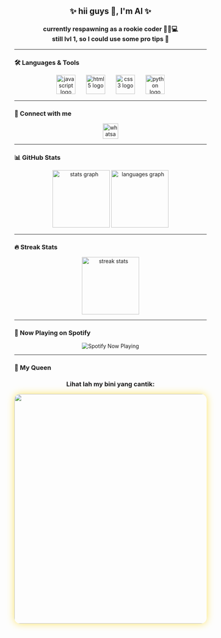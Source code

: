 <h2 align="center">✨ hii guys 👋, I'm Al ✨</h2>
<h3 align="center">currently respawning as a rookie coder 🚶‍♂️💻<br>still lvl 1, so I could use some pro tips 🙏</h3>

---

### 🛠️ Languages & Tools
<div align="center">
  <img src="https://cdn.jsdelivr.net/gh/devicons/devicon/icons/javascript/javascript-original.svg" height="50" alt="javascript logo"  />
  <img width="20" />
  <img src="https://cdn.jsdelivr.net/gh/devicons/devicon/icons/html5/html5-original.svg" height="50" alt="html5 logo"  />
  <img width="20" />
  <img src="https://cdn.jsdelivr.net/gh/devicons/devicon/icons/css3/css3-original.svg" height="50" alt="css3 logo"  />
  <img width="20" />
  <img src="https://cdn.jsdelivr.net/gh/devicons/devicon/icons/python/python-original.svg" height="50" alt="python logo"  />
</div>

---

### 📩 Connect with me
<div align="center">
  <a href="https://wa.me/6285134394748" target="_blank">
    <img src="https://img.shields.io/static/v1?message=Whatsapp&logo=whatsapp&label=&color=25D366&logoColor=white&labelColor=&style=for-the-badge" height="40" alt="whatsapp logo"  />
  </a>
</div>

---

### 📊 GitHub Stats
<div align="center">
  <img src="https://github-readme-stats.vercel.app/api?username=USERNAME-LO&show_icons=true&theme=tokyonight&hide_border=true&count_private=true" height="150" alt="stats graph" />
  <img src="https://github-readme-stats.vercel.app/api/top-langs/?username=USERNAME-LO&layout=compact&theme=tokyonight&hide_border=true" height="150" alt="languages graph" />
</div>

---

### 🔥 Streak Stats
<div align="center">
  <img src="https://streak-stats.demolab.com?user=USERNAME-LO&theme=tokyonight&hide_border=true" height="150" alt="streak stats"/>
</div>

---

### 🎵 Now Playing on Spotify
<div align="center">
  <img src="https://spotify-github-profile.vercel.app/api/view?uid=31hkgspwq5xpjmxlw7jjz7z65cvi&cover_image=true&theme=default&bar_color=53b14f&bar_color_cover=true" alt="Spotify Now Playing"/>
</div>

---

### 💖 My Queen
<h3 align="center">Lihat lah my bini yang cantik:</h3>

<div align="center">
  <img src="https://media1.tenor.com/m/NU-qNSGdB_4AAAAC/sealyx-alya-sometimes-hides-her-feelings-in-russian.gif" width="600" style="border-radius:15px; box-shadow: 0px 0px 20px rgba(255,215,0,0.6);" />
</div>

